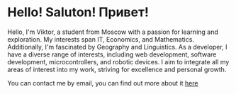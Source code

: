 # Hello! Saluton! Привет!

Hello, I'm Viktor, a student from Moscow with a passion for learning and exploration. My interests span IT, Economics, and Mathematics. Additionally, I'm fascinated by Geography and Linguistics. As a developer, I have a diverse range of interests, including web development, software development, microcontrollers, and robotic devices. I aim to integrate all my areas of interest into my work, striving for excellence and personal growth.

You can contact me by email, you can find out more about it [here](https://arbuz.icu/mail)
